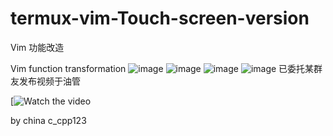 # termux-vim-Touch-screen-version


Vim 功能改造


Vim function transformation
![image](https://github.com/QQ1598058687/termux-vim-Touch-screen-version/blob/main/1.png)
![image](https://github.com/QQ1598058687/termux-vim-Touch-screen-version/blob/main/2.png)
![image](https://github.com/QQ1598058687/termux-vim-Touch-screen-version/blob/main/vim%E6%BA%90%E7%A0%81%E6%94%B9%E9%80%A0%E4%B9%8B%E8%A7%A6%E5%B1%8F%E6%95%88%E6%9E%9C(%E5%B0%86%E5%9C%A8termux%E5%AE%89%E8%A3%85).gif)
![image](https://github.com/QQ1598058687/termux-vim-Touch-screen-version/blob/main/Screenrecorder-2021-09-22-01-05-32-892.gif)
已委托某群友发布视频于油管

[![Watch the video](https://youtu.be/Vj6eWQyJi_8)


by china c_cpp123

